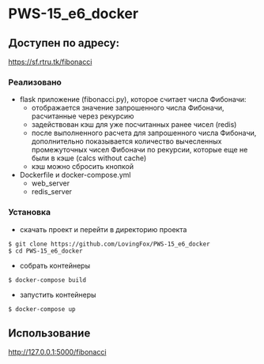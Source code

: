 # PWS-15_e6_docker

## Доступен по адресу:
https://sf.rtru.tk/fibonacci

### Реализовано
- flask приложение (fibonacci.py), которое считает числа Фибоначи:
  - отображается значение запрошенного числа Фибоначи, расчитанные через рекурсию
  - задействован кэш для уже посчитанных ранее чисел (redis)
  - после выполненного расчета для запрошенного числа Фибоначи, дополнительно показывается количество вычесленных промежуточных чисел Фибоначи по рекурсии, которые еще не были в кэше (calcs without cache)
  - кэш можно сбросить кнопкой
- Dockerfile и docker-compose.yml
  - web_server
  - redis_server

### Установка
- скачать проект и перейти в директорию проекта
```
$ git clone https://github.com/LovingFox/PWS-15_e6_docker
$ cd PWS-15_e6_docker
```
- собрать контейнеры
```
$ docker-compose build
```
- запустить контейнеры
```
$ docker-compose up
```

## Использование
http://127.0.0.1:5000/fibonacci
